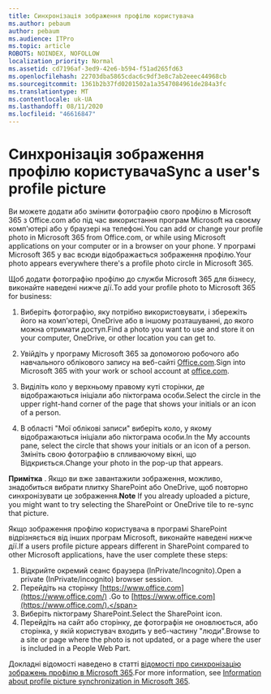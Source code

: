 ```yaml
---
title: Синхронізація зображення профілю користувача
ms.author: pebaum
author: pebaum
ms.audience: ITPro
ms.topic: article
ROBOTS: NOINDEX, NOFOLLOW
localization_priority: Normal
ms.assetid: cd7196af-3ed9-42e6-b594-f51ad265fd63
ms.openlocfilehash: 22703dba5865cdac6c9df3e8c7ab2eeec44968cb
ms.sourcegitcommit: 1361b2b37fd0201502a1a3547084961de284a3fc
ms.translationtype: MT
ms.contentlocale: uk-UA
ms.lasthandoff: 08/11/2020
ms.locfileid: "46616847"
---
```

# <a name="sync-a-users-profile-picture"></a><span data-ttu-id="5d4f4-102">Синхронізація зображення профілю користувача</span><span class="sxs-lookup"><span data-stu-id="5d4f4-102">Sync a user's profile picture</span></span>

<span data-ttu-id="5d4f4-103">Ви можете додати або змінити фотографію свого профілю в Microsoft 365 з Office.com або під час використання програм Microsoft на своєму комп'ютері або у браузері на телефоні.</span><span class="sxs-lookup"><span data-stu-id="5d4f4-103">You can add or change your profile photo in Microsoft 365 from Office.com, or while using Microsoft applications on your computer or in a browser on your phone.</span></span> <span data-ttu-id="5d4f4-104">У програмі Microsoft 365 у вас всюди відображається зображення профілю.</span><span class="sxs-lookup"><span data-stu-id="5d4f4-104">Your photo appears everywhere there's a profile photo circle in Microsoft 365.</span></span>

<span data-ttu-id="5d4f4-105">Щоб додати фотографію профілю до служби Microsoft 365 для бізнесу, виконайте наведені нижче дії.</span><span class="sxs-lookup"><span data-stu-id="5d4f4-105">To add your profile photo to Microsoft 365 for business:</span></span>

1. <span data-ttu-id="5d4f4-106">Виберіть фотографію, яку потрібно використовувати, і збережіть його на комп'ютері, OneDrive або в іншому розташуванні, до якого можна отримати доступ.</span><span class="sxs-lookup"><span data-stu-id="5d4f4-106">Find a photo you want to use and store it on your computer, OneDrive, or other location you can get to.</span></span>

2. <span data-ttu-id="5d4f4-107">Увійдіть у програму Microsoft 365 за допомогою робочого або навчального облікового запису на веб-сайті [Office.com](https://www.office.com).</span><span class="sxs-lookup"><span data-stu-id="5d4f4-107">Sign into Microsoft 365 with your work or school account at [office.com](https://www.office.com).</span></span>

3. <span data-ttu-id="5d4f4-108">Виділіть коло у верхньому правому куті сторінки, де відображаються ініціали або піктограма особи.</span><span class="sxs-lookup"><span data-stu-id="5d4f4-108">Select the circle in the upper right-hand corner of the page that shows your initials or an icon of a person.</span></span>

4. <span data-ttu-id="5d4f4-109">В області "Мої облікові записи" виберіть коло, у якому відображаються ініціали або піктограма особи.</span><span class="sxs-lookup"><span data-stu-id="5d4f4-109">In the My accounts pane, select the circle that shows your initials or an icon of a person.</span></span> <span data-ttu-id="5d4f4-110">Змініть свою фотографію в спливаючому вікні, що Відкриється.</span><span class="sxs-lookup"><span data-stu-id="5d4f4-110">Change your photo in the pop-up that appears.</span></span>

<span data-ttu-id="5d4f4-111">**Примітка** . Якщо ви вже завантажили зображення, можливо, знадобиться вибрати плитку SharePoint або OneDrive, щоб повторно синхронізувати це зображення.</span><span class="sxs-lookup"><span data-stu-id="5d4f4-111">**Note** If you already uploaded a picture, you might want to try selecting the SharePoint or OneDrive tile to re-sync that picture.</span></span>

<span data-ttu-id="5d4f4-112">Якщо зображення профілю користувача в програмі SharePoint відрізняється від інших програм Microsoft, виконайте наведені нижче дії.</span><span class="sxs-lookup"><span data-stu-id="5d4f4-112">If a users profile picture appears different in SharePoint compared to other Microsoft applications, have the user complete these steps:</span></span>

1. <span data-ttu-id="5d4f4-113">Відкрийте окремий сеанс браузера (InPrivate/Incognito).</span><span class="sxs-lookup"><span data-stu-id="5d4f4-113">Open a private (InPrivate/incognito) browser session.</span></span>
2. <span data-ttu-id="5d4f4-114">Перейдіть на сторінку [https://www.office.com](https://www.office.com/) .</span><span class="sxs-lookup"><span data-stu-id="5d4f4-114">Go to [https://www.office.com](https://www.office.com/).</span></span>
3. <span data-ttu-id="5d4f4-115">Виберіть піктограму SharePoint.</span><span class="sxs-lookup"><span data-stu-id="5d4f4-115">Select the SharePoint icon.</span></span>
4. <span data-ttu-id="5d4f4-116">Перейдіть на сайт або сторінку, де фотографія не оновлюється, або сторінка, у якій користувач входить у веб-частину "люди".</span><span class="sxs-lookup"><span data-stu-id="5d4f4-116">Browse to a site or page where the photo is not updated, or a page where the user is included in a People Web Part.</span></span>

<span data-ttu-id="5d4f4-117">Докладні відомості наведено в статті [відомості про синхронізацію зображень профілю в Microsoft 365](https://support.office.com/article/information-about-profile-picture-synchronization-in-office-365-20594d76-d054-4af4-a660-401133e3d48a).</span><span class="sxs-lookup"><span data-stu-id="5d4f4-117">For more information, see [Information about profile picture synchronization in Microsoft 365](https://support.office.com/article/information-about-profile-picture-synchronization-in-office-365-20594d76-d054-4af4-a660-401133e3d48a).</span></span>

